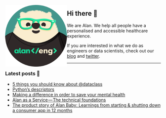 <!--

**Here are some ideas to get you started:**

🙋‍♀️ A short introduction - what is your organization all about?
🌈 Contribution guidelines - how can the community get involved?
👩‍💻 Useful resources - where can the community find your docs? Is there anything else the community should know?
🍿 Fun facts - what does your team eat for breakfast?
🧙 Remember, you can do mighty things with the power of [Markdown](https://guides.github.com/features/mastering-markdown/)
-->

<img
  alt="Alan engineer"
  src="https://github.com/alan-eu/.github/raw/acceptance/profile/alan-eng-rounded.png"
  width="200"
  align="left"
/>

## Hi there 👋

We are Alan. We help all people have a personalised and accessible healthcare experience.

If you are interested in what we do as engineers or data scientists, check out our [blog](https://medium.com/alan) and [twitter](https://twitter.com/alanengineering).

---

### Latest posts 📖

<!--START_SECTION:feed-->
* [ 5 things you should know about @dataclass](https://medium.com/alan/5-things-you-should-know-about-dataclass-8c143b75596?source=rss----b2cb698c4e73---4)
* [Python’s descriptors](https://medium.com/alan/pythons-descriptors-b7562298f386?source=rss----b2cb698c4e73---4)
* [Making a difference in order to save your mental health](https://medium.com/alan/making-a-difference-in-order-to-save-your-mental-health-75123b60e560?source=rss----b2cb698c4e73---4)
* [Alan as a Service — The technical foundations](https://medium.com/alan/alan-as-a-service-the-technical-foundations-7f285bf8ddf0?source=rss----b2cb698c4e73---4)
* [The product story of Alan Baby: Learnings from starting & shutting down a consumer app in 12 months](https://medium.com/alan/the-product-story-of-alan-baby-learnings-from-starting-shutting-down-a-consumer-app-in-12-months-ce6bc3c194dc?source=rss----b2cb698c4e73---4)
<!--END_SECTION:feed-->

